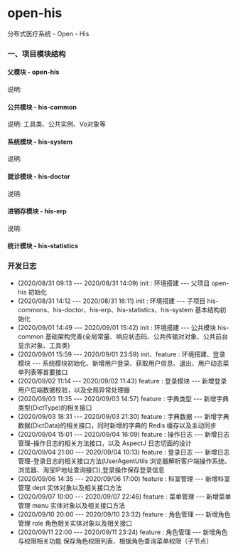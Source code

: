 # open-his
分布式医疗系统 - Open - His

### 一、项目模块结构
#### 父模块 - open-his
说明:
#### 公共模块 - his-common
说明: 工具类、公共实例、Vo对象等
#### 系统模块 - his-system
说明:
#### 就诊模块 - his-doctor
说明:
#### 进销存模块 - his-erp
说明:
#### 统计模块 - his-statistics

### 开发日志
* (2020/08/31 09:13 --- 2020/08/31 14:09) init : 环境搭建 --- 父项目 open-his 初始化
* (2020/08/31 14:12 --- 2020/08/31 16:11) init : 环境搭建 --- 子项目 his-commons、his-doctor、his-erp、his-statistics、his-system 基本结构初始化
* (2020/09/01 14:49 --- 2020/09/01 15:42) init : 环境搭建 --- 公共模块 his-common 基础架构完善(全局常量、响应状态码、公共传输对对象、公共前台显示对象、工具类)
* (2020/09/01 15:59 --- 2020/09/01 23:59) init、feature : 环境搭建、登录模块 --- 系统模块初始化、新增用户登录、获取用户信息、退出、用户动态菜单列表等首要接口
* (2020/09/02 11:14 --- 2020/09/02 11:43) feature : 登录模块 --- 新增登录用户后端数据校验，以及全局异常处理器
* (2020/09/03 11:35 --- 2020/09/03 14:57) feature : 字典类型 --- 新增字典类型(DictType)的相关接口
* (2020/09/03 18:31 --- 2020/09/03 21:30) feature : 字典数据 --- 新增字典数据(DictData)的相关接口，同时新增的字典的 Redis 缓存以及主动同步
* (2020/09/04 15:01 --- 2020/09/04 16:09) feature : 操作日志 --- 新增日志管理-操作日志的相关方法接口，以及 AspectJ 日志切面的设计
* (2020/09/04 21:00 --- 2020/09/04 10:13) feature : 登录日志 --- 新增日志管理-登录日志的相关接口方法(UserAgentUtils 浏览器解析客户端操作系统、浏览器、淘宝IP地址查询接口),登录操作保存登录信息
* (2020/09/06 14:35 --- 2020/09/06 17:00) feature : 科室管理 --- 新增科室管理 dept 实体对象以及相关接口方法
* (2020/09/07 10:00 --- 2020/09/07 22:46) feature : 菜单管理 --- 新增菜单管理 menu 实体对象以及相关接口方法
* (2020/09/10 20:00 --- 2020/09/10 23:32) feature : 角色管理 --- 新增角色管理 role 角色相关实体对象以及相关接口
* (2020/09/11 22:00 --- 2020/09/11 23:24) feature : 角色管理 --- 新增角色与权限相关功能 保存角色权限列表、根据角色查询菜单权限（子节点）

